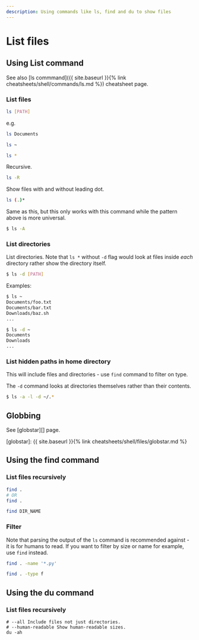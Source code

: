 ```yaml
---
description: Using commands like ls, find and du to show files
---
```

# List files



## Using List command

See also [ls commmand]({{ site.baseurl }}{% link cheatsheets/shell/commands/ls.md %}) cheatsheet page.

### List files

```sh
ls [PATH]
```

e.g.

```sh
ls Documents

ls ~

ls *
```

Recursive.

```sh
ls -R
```

Show files with and without leading dot.

```sh
ls (.)*
```

Same as this, but this only works with this command while the pattern above is more universal.

```sh
$ ls -A
```

### List directories

List directories. Note that `ls *` without `-d` flag would look at files inside _each_ directory rather show the directory itself.

```sh
$ ls -d [PATH]
```

Examples:

```sh
$ ls ~
Documents/foo.txt
Documents/bar.txt
Downloads/baz.sh
...
```

```sh
$ ls -d ~
Documents
Downloads
...
```

### List hidden paths in home directory

This will include files and directories - use `find` command to filter on type.

The `-d` command looks at directories themselves rather than their contents.

```sh
$ ls -a -l -d ~/.*
```


## Globbing

See [globstar][] page.

[globstar]: {{ site.baseurl }}{% link cheatsheets/shell/files/globstar.md %}


## Using the find command

### List files recursively

```sh
find .
# OR
find .

find DIR_NAME
```

### Filter

Note that parsing the output of the `ls` command is recommended against - it is for humans to read. If you want to filter by size or name for example, use `find` instead.

```sh
find . -name '*.py'
```

```sh
find . -type f
```

## Using the du command

### List files recursively

```
# --all Include files not just directories.
# --human-readable Show human-readable sizes.
du -ah
```
